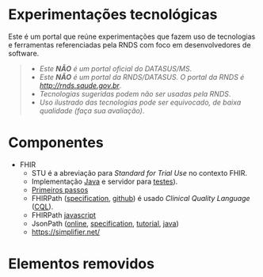 # Experimentações tecnológicas

Este é um portal que reúne experimentações que fazem uso de tecnologias e ferramentas referenciadas pela RNDS com foco em desenvolvedores de software. 

> - _Este **NÃO** é um portal oficial do DATASUS/MS_. 
> - _Este **NÃO** é um portal da RNDS/DATASUS. O portal da RNDS é http://rnds.saude.gov.br_.
> - _Tecnologias sugeridas podem não ser usadas pela RNDS_.
> - _Uso ilustrado das tecnologias pode ser equivocado, de baixa qualidade (faça sua avaliação)_.

# Componentes

- FHIR
  - STU é a abreviação para _Standard for Trial Use_ no contexto FHIR. 
  - Implementação [Java](https://hapifhir.io/hapi-fhir/) e servidor para [testes](http://hapi.fhir.org/)).
  - [Primeiros passos](https://blog.heliossoftware.com/fhir-training-the-early-steps-of-mastering-hl7-fhir-997d8dfa1320)
  - FHIRPath ([specification](http://hl7.org/fhirpath/), [github](https://github.com/HL7/FHIRPath/blob/master/spec/index.adoc)) é usado _Clinical Quality Language_ ([CQL](https://cql.hl7.org/index.html)).
  - FHIRPath [javascript](https://github.com/HL7/fhirpath.js)
  - JsonPath ([online](https://jsonpath.com/), [specification](https://goessner.net/articles/JsonPath/), [tutorial](https://www.baeldung.com/guide-to-jayway-jsonpath), [java](https://github.com/json-path/JsonPath))
  - https://simplifier.net/
  
# Elementos removidos
  
